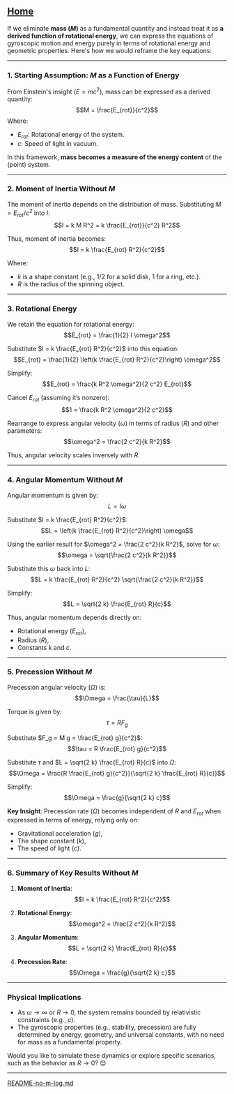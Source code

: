 [Home](https://t2m.io/VwvDcuw)
---

If we eliminate **mass ($M$)** as a fundamental quantity and instead treat it as **a derived function of rotational energy**, we can express the equations of gyroscopic motion and energy purely in terms of rotational energy and geometric properties. Here's how we would reframe the key equations:

---

### **1. Starting Assumption: $M$ as a Function of Energy**
From Einstein's insight ($E = mc^2$), mass can be expressed as a derived quantity:
$$M = \frac{E_{rot}}{c^2}$$
Where:
- $E_{rot}$: Rotational energy of the system.
- $c$: Speed of light in vacuum.

In this framework, **mass becomes a measure of the energy content** of the (point) system.

---

### **2. Moment of Inertia Without $M$**
The moment of inertia depends on the distribution of mass. Substituting $M = E_{rot}/c^2$ into $I$:
$$I = k M R^2 = k \frac{E_{rot}}{c^2} R^2$$

Thus, moment of inertia becomes:
$$I = k \frac{E_{rot} R^2}{c^2}$$

Where:
- $k$ is a shape constant (e.g., $1/2$ for a solid disk, $1$ for a ring, etc.).
- $R$ is the radius of the spinning object.

---

### **3. Rotational Energy**
We retain the equation for rotational energy:
$$E_{rot} = \frac{1}{2} I \omega^2$$

Substitute $I = k \frac{E_{rot} R^2}{c^2}$ into this equation:
$$E_{rot} = \frac{1}{2} \left(k \frac{E_{rot} R^2}{c^2}\right) \omega^2$$

Simplify:
$$E_{rot} = \frac{k R^2 \omega^2}{2 c^2} E_{rot}$$

Cancel $E_{rot}$ (assuming it’s nonzero):
$$1 = \frac{k R^2 \omega^2}{2 c^2}$$

Rearrange to express angular velocity ($\omega$) in terms of radius ($R$) and other parameters:
$$\omega^2 = \frac{2 c^2}{k R^2}$$

Thus, angular velocity scales inversely with $R$.

---

### **4. Angular Momentum Without $M$**
Angular momentum is given by:
$$L = I \omega$$

Substitute $I = k \frac{E_{rot} R^2}{c^2}$:
$$L = \left(k \frac{E_{rot} R^2}{c^2}\right) \omega$$

Using the earlier result for $\omega^2 = \frac{2 c^2}{k R^2}$, solve for $\omega$:
$$\omega = \sqrt{\frac{2 c^2}{k R^2}}$$

Substitute this $\omega$ back into $L$:
$$L = k \frac{E_{rot} R^2}{c^2} \sqrt{\frac{2 c^2}{k R^2}}$$

Simplify:
$$L = \sqrt{2 k} \frac{E_{rot} R}{c}$$

Thus, angular momentum depends directly on:
- Rotational energy ($E_{rot}$),
- Radius ($R$),
- Constants $k$ and $c$.

---

### **5. Precession Without $M$**
Precession angular velocity ($\Omega$) is:
$$\Omega = \frac{\tau}{L}$$

Torque is given by:
$$\tau = R F_g$$

Substitute $F_g = M g = \frac{E_{rot} g}{c^2}$:
$$\tau = R \frac{E_{rot} g}{c^2}$$

Substitute $\tau$ and $L = \sqrt{2 k} \frac{E_{rot} R}{c}$ into $\Omega$:
$$\Omega = \frac{R \frac{E_{rot} g}{c^2}}{\sqrt{2 k} \frac{E_{rot} R}{c}}$$

Simplify:
$$\Omega = \frac{g}{\sqrt{2 k} c}$$

**Key Insight**: Precession rate ($\Omega$) becomes independent of $R$ and $E_{rot}$ when expressed in terms of energy, relying only on:
- Gravitational acceleration ($g$),
- The shape constant ($k$),
- The speed of light ($c$).

---

### **6. Summary of Key Results Without $M$**
1. **Moment of Inertia**:
   $$I = k \frac{E_{rot} R^2}{c^2}$$

2. **Rotational Energy**:
   $$\omega^2 = \frac{2 c^2}{k R^2}$$

3. **Angular Momentum**:
   $$L = \sqrt{2 k} \frac{E_{rot} R}{c}$$

4. **Precession Rate**:
   $$\Omega = \frac{g}{\sqrt{2 k} c}$$

---

### **Physical Implications**
- As $\omega \to \infty$ or $R \to 0$, the system remains bounded by relativistic constraints (e.g., $c$).
- The gyroscopic properties (e.g., stability, precession) are fully determined by energy, geometry, and universal constants, with no need for mass as a fundamental property.

Would you like to simulate these dynamics or explore specific scenarios, such as the behavior as $R \to 0$? 😊


---

[README-no-m-log.md](https://t2m.io/zu781ku)
